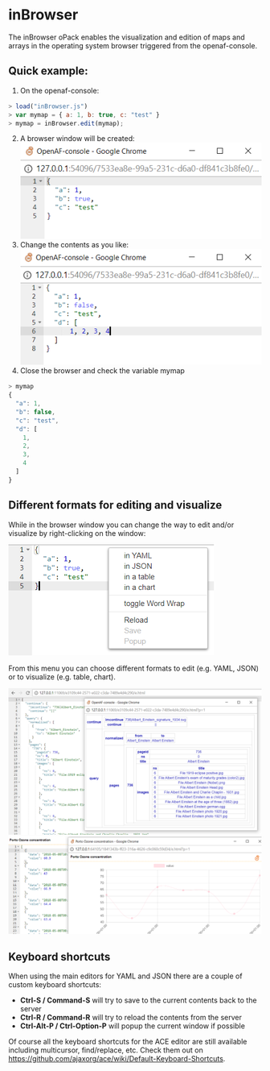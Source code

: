 # inBrowser

The inBrowser oPack enables the visualization and edition of maps and arrays in the operating system browser triggered from the openaf-console.

## Quick example:

1. On the openaf-console: 
````javascript
> load("inBrowser.js")
> var mymap = { a: 1, b: true, c: "test" }
> mymap = inBrowser.edit(mymap);
````
2. A browser window will be created: 
![](docs/example1.png "Example 1")
3. Change the contents as you like:
![](docs/example2.png "Example 2")
4. Close the browser and check the variable mymap
````javascript
> mymap
{
  "a": 1,
  "b": false,
  "c": "test",
  "d": [
    1,
    2,
    3,
    4
  ]
}
````

## Different formats for editing and visualize

While in the browser window you can change the way to edit and/or visualize by right-clicking on the window:

![](docs/right-click.png "Right-click")

From this menu you can choose different formats to edit (e.g. YAML, JSON) or to visualize (e.g. table, chart).

![table example](docs/table-example.png)
![chart example](docs/chart-example.png)

## Keyboard shortcuts

When using the main editors for YAML and JSON there are a couple of custom keyboard shortcuts:

   * **Ctrl-S / Command-S** will try to save to the current contents back to the server
   * **Ctrl-R / Command-R** will try to reload the contents from the server
   * **Ctrl-Alt-P / Ctrl-Option-P** will popup the current window if possible

Of course all the keyboard shortcuts for the ACE editor are still available including multicursor, find/replace, etc. Check them out on https://github.com/ajaxorg/ace/wiki/Default-Keyboard-Shortcuts.
